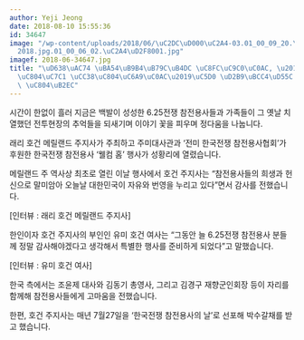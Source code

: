 ```yaml
---
author: Yeji Jeong
date: 2018-08-10 15:55:36
id: 34647
image: "/wp-content/uploads/2018/06/\uC2DC\uD000\uC2A4-03.01_00_09_20.\uC2A4\uD2F8\
  2018.jpg.01_00_06_02.\uC2A4\uD2F8001.jpg"
imagef: 2018-06-34647.jpg
title: "\uD638\uAC74 \uBA54\uB9B4\uB79C\uB4DC \uC8FC\uC9C0\uC0AC, \u2018\uD55C\uAD6D\
  \uC804\uC7C1 \uCC38\uC804\uC6A9\uC0AC\u2019\uC5D0 \uD2B9\uBCC4\uD55C \uAC10\uC0AC\
  \ \uC804\uB2EC"
---
```


시간이 한없이 흘러 지금은 백발이 성성한 6.25전쟁 참전용사들과 가족들이 그 옛날 치열했던 전투현장의 추억들을 되새기며 이야기 꽃을 피우며 정다움을 나눕니다.

래리 호건 메릴랜드 주지사가 주최하고 주미대사관과 ‘전미 한국전쟁 참전용사협회’가 후원한 한국전쟁 참전용사 ‘웰컴 홈’ 행사가 성황리에 열렸습니다.

메릴랜드 주 역사상 최초로 열린 이날 행사에서 호건 주지사는 “참전용사들의 희생과 헌신으로 말미암아 오늘날 대한민국이 자유와 번영을 누리고 있다”면서 감사를 전했습니다.

[인터뷰 : 래리 호건 메릴랜드 주지사]

한인이자 호건 주지사의 부인인 유미 호건 여사는 “그동안 늘 6.25전쟁 참전용사 분들께 정말 감사해야겠다고 생각해서 특별한 행사를 준비하게 되었다”고 말했습니다.

[인터뷰 : 유미 호건 여사]

한국 측에서는 조윤제 대사와 김동기 총영사, 그리고 김경구 재향군인회장 등이 자리를 함께해 참전용사들에게 고마움을 전했습니다.

한편, 호건 주지사는 매년 7월27일을 ‘한국전쟁 참전용사의 날’로 선포해 박수갈채를 받고 했습니다.